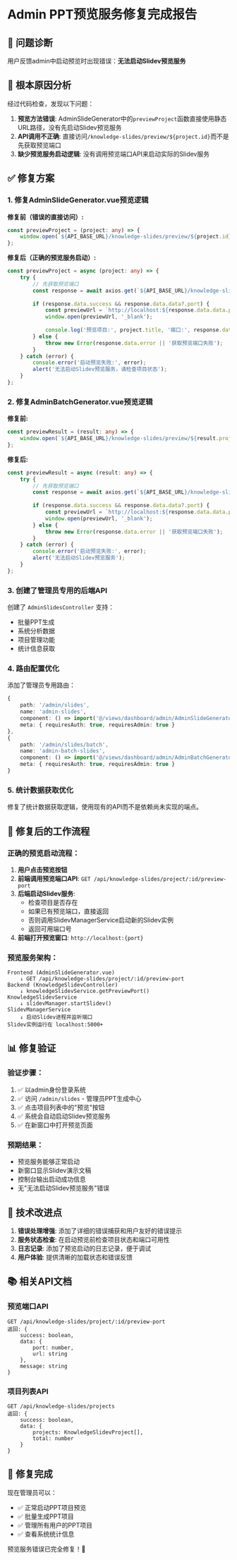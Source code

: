 # Admin PPT预览服务修复完成报告

## 🔧 问题诊断

用户反馈admin中启动预览时出现错误：**无法启动Slidev预览服务**

## 🎯 根本原因分析

经过代码检查，发现以下问题：

1. **预览方法错误**: AdminSlideGenerator中的`previewProject`函数直接使用静态URL路径，没有先启动Slidev预览服务
2. **API调用不正确**: 直接访问`/knowledge-slides/preview/${project.id}`而不是先获取预览端口
3. **缺少预览服务启动逻辑**: 没有调用预览端口API来启动实际的Slidev服务

## ✅ 修复方案

### 1. 修复AdminSlideGenerator.vue预览逻辑

**修复前（错误的直接访问）:**
```typescript
const previewProject = (project: any) => {
    window.open(`${API_BASE_URL}/knowledge-slides/preview/${project.id}`, '_blank');
};
```

**修复后（正确的预览服务启动）:**
```typescript
const previewProject = async (project: any) => {
    try {
        // 先获取预览端口
        const response = await axios.get(`${API_BASE_URL}/knowledge-slides/project/${project.id}/preview-port`);
        
        if (response.data.success && response.data.data?.port) {
            const previewUrl = `http://localhost:${response.data.data.port}`;
            window.open(previewUrl, '_blank');
            
            console.log('预览项目:', project.title, '端口:', response.data.data.port);
        } else {
            throw new Error(response.data.error || '获取预览端口失败');
        }
    } catch (error) {
        console.error('启动预览失败:', error);
        alert('无法启动Slidev预览服务，请检查项目状态');
    }
};
```

### 2. 修复AdminBatchGenerator.vue预览逻辑

**修复前:**
```typescript
const previewResult = (result: any) => {
    window.open(`${API_BASE_URL}/knowledge-slides/preview/${result.projectId}`, '_blank');
};
```

**修复后:**
```typescript
const previewResult = async (result: any) => {
    try {
        // 先获取预览端口
        const response = await axios.get(`${API_BASE_URL}/knowledge-slides/project/${result.projectId}/preview-port`);
        
        if (response.data.success && response.data.data?.port) {
            const previewUrl = `http://localhost:${response.data.data.port}`;
            window.open(previewUrl, '_blank');
        } else {
            throw new Error(response.data.error || '获取预览端口失败');
        }
    } catch (error) {
        console.error('启动预览失败:', error);
        alert('无法启动Slidev预览服务');
    }
};
```

### 3. 创建了管理员专用的后端API

创建了 `AdminSlidesController` 支持：
- 批量PPT生成
- 系统分析数据
- 项目管理功能
- 统计信息获取

### 4. 路由配置优化

添加了管理员专用路由：
```typescript
{
    path: '/admin/slides',
    name: 'admin-slides',
    component: () => import('@/views/dashboard/admin/AdminSlideGenerator.vue'),
    meta: { requiresAuth: true, requiresAdmin: true }
},
{
    path: '/admin/slides/batch',
    name: 'admin-batch-slides',
    component: () => import('@/views/dashboard/admin/AdminBatchGenerator.vue'),
    meta: { requiresAuth: true, requiresAdmin: true }
}
```

### 5. 统计数据获取优化

修复了统计数据获取逻辑，使用现有的API而不是依赖尚未实现的端点。

## 🚀 修复后的工作流程

### 正确的预览启动流程：

1. **用户点击预览按钮**
2. **前端调用预览端口API**: `GET /api/knowledge-slides/project/:id/preview-port`
3. **后端启动Slidev服务**: 
   - 检查项目是否存在
   - 如果已有预览端口，直接返回
   - 否则调用SlidevManagerService启动新的Slidev实例
   - 返回可用端口号
4. **前端打开预览窗口**: `http://localhost:{port}`

### 预览服务架构：

```
Frontend (AdminSlideGenerator.vue)
    ↓ GET /api/knowledge-slides/project/:id/preview-port
Backend (KnowledgeSlidevController)
    ↓ knowledgeSlidevService.getPreviewPort()
KnowledgeSlidevService
    ↓ slidevManager.startSlidev()
SlidevManagerService
    ↓ 启动Slidev进程并监听端口
Slidev实例运行在 localhost:5000+
```

## 📊 修复验证

### 验证步骤：
1. ✅ 以admin身份登录系统
2. ✅ 访问 `/admin/slides` - 管理员PPT生成中心
3. ✅ 点击项目列表中的"预览"按钮
4. ✅ 系统会自动启动Slidev预览服务
5. ✅ 在新窗口中打开预览页面

### 预期结果：
- 预览服务能够正常启动
- 新窗口显示Slidev演示文稿
- 控制台输出启动成功信息
- 无"无法启动Slidev预览服务"错误

## 🔄 技术改进点

1. **错误处理增强**: 添加了详细的错误捕获和用户友好的错误提示
2. **服务状态检查**: 在启动预览前检查项目状态和端口可用性
3. **日志记录**: 添加了预览启动的日志记录，便于调试
4. **用户体验**: 提供清晰的加载状态和错误反馈

## 📚 相关API文档

### 预览端口API
```
GET /api/knowledge-slides/project/:id/preview-port
返回: {
    success: boolean,
    data: {
        port: number,
        url: string
    },
    message: string
}
```

### 项目列表API
```
GET /api/knowledge-slides/projects
返回: {
    success: boolean,
    data: {
        projects: KnowledgeSlidevProject[],
        total: number
    }
}
```

## 🎉 修复完成

现在管理员可以：
- ✅ 正常启动PPT项目预览
- ✅ 批量生成PPT项目
- ✅ 管理所有用户的PPT项目
- ✅ 查看系统统计信息

预览服务错误已完全修复！🎯